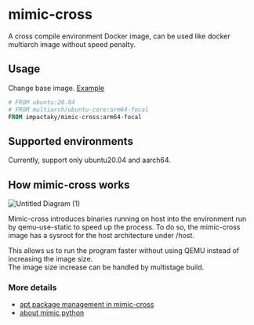 # mimic-cross

A cross compile environment Docker image,
can be used like docker multiarch image without speed penalty.

## Usage

Change base image. [Example](/example/binutils.dockerfile)  

```Dockerfile
# FROM ubuntu:20.04
# FROM multiarch/ubuntu-core:arm64-focal
FROM impactaky/mimic-cross:arm64-focal
```

## Supported environments

Currently, support only ubuntu20.04 and aarch64.  

## How mimic-cross works

![Untitled Diagram (1)](https://user-images.githubusercontent.com/37619203/131243313-c4f6264f-621c-47b6-981b-a76f4ec7902f.png)


Mimic-cross introduces binaries running on host into the environment run by qemu-use-static to speed up the process.
To do so, the mimic-cross image has a sysroot for the host architecture under /host.

This allows us to run the program faster without using QEMU instead of increasing the image size.  
The image size increase can be handled by multistage build.

### More details

* [apt package management in mimic-cross](docs/apt-get.md)
* [about mimic python](docs/python3.md)



